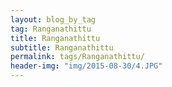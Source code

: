 ```yaml
---
layout: blog_by_tag
tag: Ranganathittu
title: Ranganathittu
subtitle: Ranganathittu
permalink: tags/Ranganathittu/
header-img: "img/2015-08-30/4.JPG"
---
```

